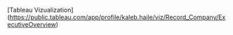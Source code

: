 [Tableau Vizualization] (https://public.tableau.com/app/profile/kaleb.haile/viz/Record_Company/ExecutiveOverview)
